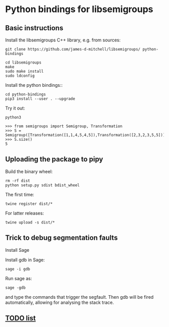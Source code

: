 # Python bindings for libsemigroups

## Basic instructions

Install the libsemigroups C++ library, e.g. from sources:

    git clone https://github.com/james-d-mitchell/libsemigroups/ python-bindings

    cd libsemigroups
    make
    sudo make install
    sudo ldconfig

Install the python bindings::

    cd python-bindings
    pip3 install --user . --upgrade

Try it out:

    python3

    >>> from semigroups import Semigroup, Transformation
    >>> S = Semigroup([Transformation([1,1,4,5,4,5]),Transformation([2,3,2,3,5,5])])
    >>> S.size()
    5

## Uploading the package to pipy

Build the binary wheel:

    rm -rf dist
    python setup.py sdist bdist_wheel

The first time:

    twine register dist/*

For latter releases:

    twine upload -s dist/*

## Trick to debug segmentation faults

Install Sage

Install gdb in Sage:

    sage -i gdb

Run sage as:

    sage -gdb

and type the commands that trigger the segfault. Then gdb will be
fired automatically, allowing for analysing the stack trace.

## [TODO list](TODO)
